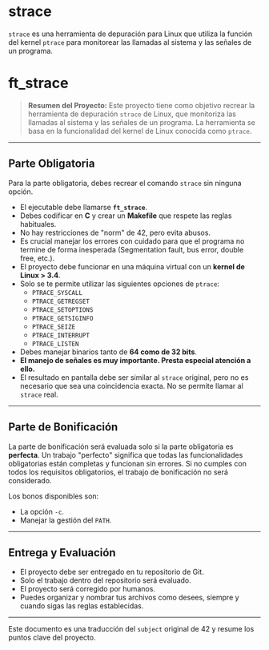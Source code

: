 # strace
`strace` es una herramienta de depuración para Linux que utiliza la función del kernel `ptrace` para monitorear las llamadas al sistema y las señales de un programa.

# ft_strace

> **Resumen del Proyecto:** Este proyecto tiene como objetivo recrear la herramienta de depuración `strace` de Linux, que monitoriza las llamadas al sistema y las señales de un programa. La herramienta se basa en la funcionalidad del kernel de Linux conocida como `ptrace`.

---

## Parte Obligatoria

Para la parte obligatoria, debes recrear el comando `strace` sin ninguna opción.

- El ejecutable debe llamarse **`ft_strace`**.
- Debes codificar en **C** y crear un **Makefile** que respete las reglas habituales.
- No hay restricciones de "norm" de 42, pero evita abusos.
- Es crucial manejar los errores con cuidado para que el programa no termine de forma inesperada (Segmentation fault, bus error, double free, etc.).
- El proyecto debe funcionar en una máquina virtual con un **kernel de Linux > 3.4**.
- Solo se te permite utilizar las siguientes opciones de `ptrace`:
  - `PTRACE_SYSCALL`
  - `PTRACE_GETREGSET`
  - `PTRACE_SETOPTIONS`
  - `PTRACE_GETSIGINFO`
  - `PTRACE_SEIZE`
  - `PTRACE_INTERRUPT`
  - `PTRACE_LISTEN`
- Debes manejar binarios tanto de **64 como de 32 bits**.
- **El manejo de señales es muy importante. Presta especial atención a ello.**
- El resultado en pantalla debe ser similar al `strace` original, pero no es necesario que sea una coincidencia exacta. No se permite llamar al `strace` real.

---

## Parte de Bonificación

La parte de bonificación será evaluada solo si la parte obligatoria es **perfecta**. Un trabajo "perfecto" significa que todas las funcionalidades obligatorias están completas y funcionan sin errores. Si no cumples con todos los requisitos obligatorios, el trabajo de bonificación no será considerado.

Los bonos disponibles son:

- La opción `-c`.
- Manejar la gestión del `PATH`.

---

## Entrega y Evaluación

- El proyecto debe ser entregado en tu repositorio de Git.
- Solo el trabajo dentro del repositorio será evaluado.
- El proyecto será corregido por humanos.
- Puedes organizar y nombrar tus archivos como desees, siempre y cuando sigas las reglas establecidas.

---

Este documento es una traducción del `subject` original de 42 y resume los puntos clave del proyecto.
